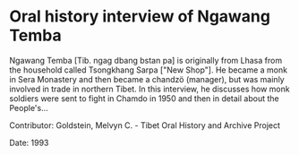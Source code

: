 # Oral history interview of Ngawang Temba  
Ngawang Temba [Tib. ngag dbang bstan pa] is originally from Lhasa from the household called Tsongkhang Sarpa ["New Shop"]. He became a monk in Sera Monastery and then became a chandzö (manager), but was mainly involved in trade in northern Tibet. In this interview, he discusses how monk soldiers were sent to fight in Chamdo in 1950 and then in detail about the People's... 

Contributor: Goldstein, Melvyn C. - Tibet Oral History and Archive Project  

Date:
1993  

